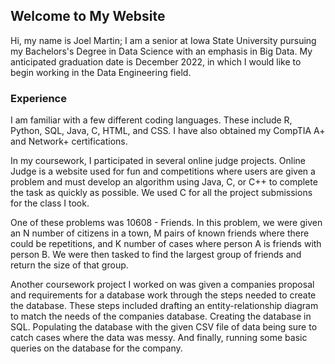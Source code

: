## Welcome to My Website

Hi, my name is Joel Martin; I am a senior at Iowa State University pursuing my Bachelors's Degree in Data Science with an emphasis in Big Data. My anticipated graduation date is December 2022, in which I would like to begin working in the Data Engineering field.

### Experience

I am familiar with a few different coding languages. These include R, Python, SQL, Java, C, HTML, and CSS. I have also obtained my CompTIA A+ and Network+ certifications.

In my coursework, I participated in several online judge projects. Online Judge is a website used for fun and competitions where users are given a problem and must develop an algorithm using Java, C, or C++ to complete the task as quickly as possible. We used C for all the project submissions for the class I took.

One of these problems was 10608 - Friends. In this problem, we were given an N number of citizens in a town, M pairs of known friends where there could be repetitions, and K number of cases where person A is friends with person B. We were then tasked to find the largest group of friends and return the size of that group.

Another coursework project I worked on was given a companies proposal and requirements for a database work through the steps needed to create the database. These steps included drafting an entity-relationship diagram to match the needs of the companies database. Creating the database in SQL. Populating the database with the given CSV file of data being sure to catch cases where the data was messy. And finally, running some basic queries on the database for the company.
